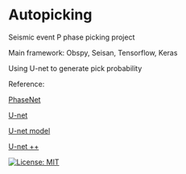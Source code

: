 # Autopicking

Seismic event P phase picking project

Main framework: Obspy, Seisan, Tensorflow, Keras   

Using U-net to generate pick probability

Reference:

 [PhaseNet](https://arxiv.org/abs/1803.03211)
 
 [U-net](https://lmb.informatik.uni-freiburg.de/people/ronneber/u-net/)
 
 [U-net model](https://github.com/zhixuhao/unet)
 
 [U-net ++](https://github.com/MrGiovanni/Nested-UNet)
 
[![License: MIT](https://img.shields.io/badge/License-MIT-yellow.svg)](https://opensource.org/licenses/MIT)
